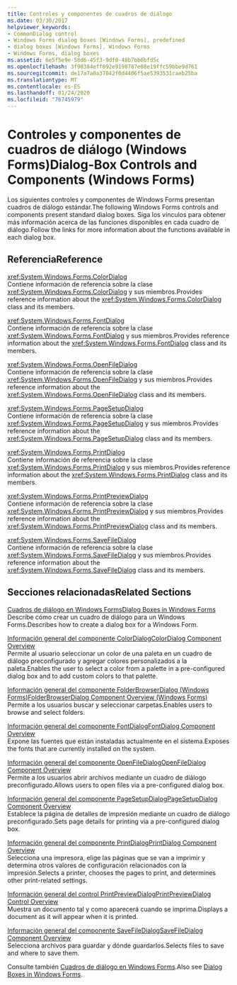 ```yaml
---
title: Controles y componentes de cuadros de diálogo
ms.date: 03/30/2017
helpviewer_keywords:
- CommonDialog control
- Windows Forms dialog boxes [Windows Forms], predefined
- dialog boxes [Windows Forms], Windows Forms
- Windows Forms, dialog boxes
ms.assetid: 6e5f5e9e-58d6-45f3-9df0-48b7bb6bfd5c
ms.openlocfilehash: 3f90384eff092e9198787e08e19ffc59bbe9d761
ms.sourcegitcommit: de17a7a0a37042f0d4406f5ae5393531caeb25ba
ms.translationtype: MT
ms.contentlocale: es-ES
ms.lasthandoff: 01/24/2020
ms.locfileid: "76745979"
---
```

# <a name="dialog-box-controls-and-components-windows-forms"></a><span data-ttu-id="0e2fd-102">Controles y componentes de cuadros de diálogo (Windows Forms)</span><span class="sxs-lookup"><span data-stu-id="0e2fd-102">Dialog-Box Controls and Components (Windows Forms)</span></span>
<span data-ttu-id="0e2fd-103">Los siguientes controles y componentes de Windows Forms presentan cuadros de diálogo estándar.</span><span class="sxs-lookup"><span data-stu-id="0e2fd-103">The following Windows Forms controls and components present standard dialog boxes.</span></span> <span data-ttu-id="0e2fd-104">Siga los vínculos para obtener más información acerca de las funciones disponibles en cada cuadro de diálogo.</span><span class="sxs-lookup"><span data-stu-id="0e2fd-104">Follow the links for more information about the functions available in each dialog box.</span></span>  
  
## <a name="reference"></a><span data-ttu-id="0e2fd-105">Referencia</span><span class="sxs-lookup"><span data-stu-id="0e2fd-105">Reference</span></span>  
 <xref:System.Windows.Forms.ColorDialog>  
 <span data-ttu-id="0e2fd-106">Contiene información de referencia sobre la clase <xref:System.Windows.Forms.ColorDialog> y sus miembros.</span><span class="sxs-lookup"><span data-stu-id="0e2fd-106">Provides reference information about the <xref:System.Windows.Forms.ColorDialog> class and its members.</span></span>  
  
 <xref:System.Windows.Forms.FontDialog>  
 <span data-ttu-id="0e2fd-107">Contiene información de referencia sobre la clase <xref:System.Windows.Forms.FontDialog> y sus miembros.</span><span class="sxs-lookup"><span data-stu-id="0e2fd-107">Provides reference information about the <xref:System.Windows.Forms.FontDialog> class and its members.</span></span>  
  
 <xref:System.Windows.Forms.OpenFileDialog>  
 <span data-ttu-id="0e2fd-108">Contiene información de referencia sobre la clase <xref:System.Windows.Forms.OpenFileDialog> y sus miembros.</span><span class="sxs-lookup"><span data-stu-id="0e2fd-108">Provides reference information about the <xref:System.Windows.Forms.OpenFileDialog> class and its members.</span></span>  
  
 <xref:System.Windows.Forms.PageSetupDialog>  
 <span data-ttu-id="0e2fd-109">Contiene información de referencia sobre la clase <xref:System.Windows.Forms.PageSetupDialog> y sus miembros.</span><span class="sxs-lookup"><span data-stu-id="0e2fd-109">Provides reference information about the <xref:System.Windows.Forms.PageSetupDialog> class and its members.</span></span>  
  
 <xref:System.Windows.Forms.PrintDialog>  
 <span data-ttu-id="0e2fd-110">Contiene información de referencia sobre la clase <xref:System.Windows.Forms.PrintDialog> y sus miembros.</span><span class="sxs-lookup"><span data-stu-id="0e2fd-110">Provides reference information about the <xref:System.Windows.Forms.PrintDialog> class and its members.</span></span>  
  
 <xref:System.Windows.Forms.PrintPreviewDialog>  
 <span data-ttu-id="0e2fd-111">Contiene información de referencia sobre la clase <xref:System.Windows.Forms.PrintPreviewDialog> y sus miembros.</span><span class="sxs-lookup"><span data-stu-id="0e2fd-111">Provides reference information about the <xref:System.Windows.Forms.PrintPreviewDialog> class and its members.</span></span>  
  
 <xref:System.Windows.Forms.SaveFileDialog>  
 <span data-ttu-id="0e2fd-112">Contiene información de referencia sobre la clase <xref:System.Windows.Forms.SaveFileDialog> y sus miembros.</span><span class="sxs-lookup"><span data-stu-id="0e2fd-112">Provides reference information about the <xref:System.Windows.Forms.SaveFileDialog> class and its members.</span></span>  
  
## <a name="related-sections"></a><span data-ttu-id="0e2fd-113">Secciones relacionadas</span><span class="sxs-lookup"><span data-stu-id="0e2fd-113">Related Sections</span></span>  
 [<span data-ttu-id="0e2fd-114">Cuadros de diálogo en Windows Forms</span><span class="sxs-lookup"><span data-stu-id="0e2fd-114">Dialog Boxes in Windows Forms</span></span>](../dialog-boxes-in-windows-forms.md)  
 <span data-ttu-id="0e2fd-115">Describe cómo crear un cuadro de diálogo para un Windows Forms.</span><span class="sxs-lookup"><span data-stu-id="0e2fd-115">Describes how to create a dialog box for a Windows Form.</span></span>  
  
 [<span data-ttu-id="0e2fd-116">Información general del componente ColorDialog</span><span class="sxs-lookup"><span data-stu-id="0e2fd-116">ColorDialog Component Overview</span></span>](colordialog-component-overview-windows-forms.md)  
 <span data-ttu-id="0e2fd-117">Permite al usuario seleccionar un color de una paleta en un cuadro de diálogo preconfigurado y agregar colores personalizados a la paleta.</span><span class="sxs-lookup"><span data-stu-id="0e2fd-117">Enables the user to select a color from a palette in a pre-configured dialog box and to add custom colors to that palette.</span></span>  
  
 [<span data-ttu-id="0e2fd-118">Información general del componente FolderBrowserDialog (Windows Forms)</span><span class="sxs-lookup"><span data-stu-id="0e2fd-118">FolderBrowserDialog Component Overview (Windows Forms)</span></span>](folderbrowserdialog-component-overview-windows-forms.md)  
 <span data-ttu-id="0e2fd-119">Permite a los usuarios buscar y seleccionar carpetas.</span><span class="sxs-lookup"><span data-stu-id="0e2fd-119">Enables users to browse and select folders.</span></span>  
  
 [<span data-ttu-id="0e2fd-120">Información general del componente FontDialog</span><span class="sxs-lookup"><span data-stu-id="0e2fd-120">FontDialog Component Overview</span></span>](fontdialog-component-overview-windows-forms.md)  
 <span data-ttu-id="0e2fd-121">Expone las fuentes que están instaladas actualmente en el sistema.</span><span class="sxs-lookup"><span data-stu-id="0e2fd-121">Exposes the fonts that are currently installed on the system.</span></span>  
  
 [<span data-ttu-id="0e2fd-122">Información general del componente OpenFileDialog</span><span class="sxs-lookup"><span data-stu-id="0e2fd-122">OpenFileDialog Component Overview</span></span>](openfiledialog-component-overview-windows-forms.md)  
 <span data-ttu-id="0e2fd-123">Permite a los usuarios abrir archivos mediante un cuadro de diálogo preconfigurado.</span><span class="sxs-lookup"><span data-stu-id="0e2fd-123">Allows users to open files via a pre-configured dialog box.</span></span>  
  
 [<span data-ttu-id="0e2fd-124">Información general del componente PageSetupDialog</span><span class="sxs-lookup"><span data-stu-id="0e2fd-124">PageSetupDialog Component Overview</span></span>](pagesetupdialog-component-overview-windows-forms.md)  
 <span data-ttu-id="0e2fd-125">Establece la página de detalles de impresión mediante un cuadro de diálogo preconfigurado.</span><span class="sxs-lookup"><span data-stu-id="0e2fd-125">Sets page details for printing via a pre-configured dialog box.</span></span>  
  
 [<span data-ttu-id="0e2fd-126">Información general del componente PrintDialog</span><span class="sxs-lookup"><span data-stu-id="0e2fd-126">PrintDialog Component Overview</span></span>](printdialog-component-overview-windows-forms.md)  
 <span data-ttu-id="0e2fd-127">Selecciona una impresora, elige las páginas que se van a imprimir y determina otros valores de configuración relacionados con la impresión.</span><span class="sxs-lookup"><span data-stu-id="0e2fd-127">Selects a printer, chooses the pages to print, and determines other print-related settings.</span></span>  
  
 [<span data-ttu-id="0e2fd-128">Información general del control PrintPreviewDialog</span><span class="sxs-lookup"><span data-stu-id="0e2fd-128">PrintPreviewDialog Control Overview</span></span>](printpreviewdialog-control-overview-windows-forms.md)  
 <span data-ttu-id="0e2fd-129">Muestra un documento tal y como aparecerá cuando se imprima.</span><span class="sxs-lookup"><span data-stu-id="0e2fd-129">Displays a document as it will appear when it is printed.</span></span>  
  
 [<span data-ttu-id="0e2fd-130">Información general del componente SaveFileDialog</span><span class="sxs-lookup"><span data-stu-id="0e2fd-130">SaveFileDialog Component Overview</span></span>](savefiledialog-component-overview-windows-forms.md)  
 <span data-ttu-id="0e2fd-131">Selecciona archivos para guardar y dónde guardarlos.</span><span class="sxs-lookup"><span data-stu-id="0e2fd-131">Selects files to save and where to save them.</span></span>  
  
 <span data-ttu-id="0e2fd-132">Consulte también [Cuadros de diálogo en Windows Forms](../dialog-boxes-in-windows-forms.md).</span><span class="sxs-lookup"><span data-stu-id="0e2fd-132">Also see [Dialog Boxes in Windows Forms](../dialog-boxes-in-windows-forms.md).</span></span>
